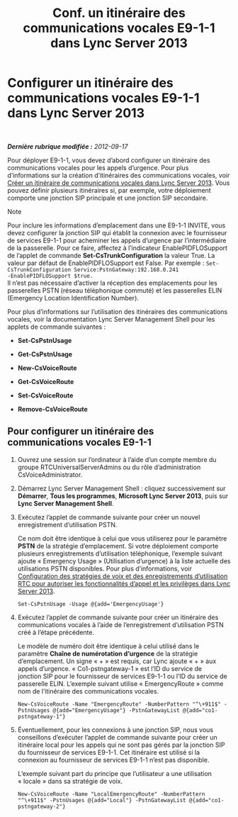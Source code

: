 ﻿---
title: "Conf. un itinéraire des communications vocales E9-1-1 dans Lync Server 2013"
TOCtitle: "Conf. un itinéraire des communications vocales E9-1-1 dans Lync Server 2013"
ms:assetid: 6933b840-0e7b-4509-ae43-bc9065677547
ms:mtpsurl: https://technet.microsoft.com/fr-fr/library/Gg398496(v=OCS.15)
ms:contentKeyID: 49297490
ms.date: 05/20/2016
mtps_version: v=OCS.15
ms.translationtype: HT
---

# Configurer un itinéraire des communications vocales E9-1-1 dans Lync Server 2013

 

_**Dernière rubrique modifiée :** 2012-09-17_

Pour déployer E9-1-1, vous devez d’abord configurer un itinéraire des communications vocales pour les appels d’urgence. Pour plus d’informations sur la création d’itinéraires des communications vocales, voir [Créer un itinéraire de communications vocales dans Lync Server 2013](lync-server-2013-create-a-voice-route.md). Vous pouvez définir plusieurs itinéraires si, par exemple, votre déploiement comporte une jonction SIP principale et une jonction SIP secondaire.

> [!NOTE]  
> Pour inclure les informations d’emplacement dans une E9-1-1 INVITE, vous devez configurer la jonction SIP qui établit la connexion avec le fournisseur de services E9-1-1 pour acheminer les appels d’urgence par l’intermédiaire de la passerelle. Pour ce faire, affectez à l’indicateur EnablePIDFLOSupport de l’applet de commande <strong>Set-CsTrunkConfiguration</strong> la valeur True. La valeur par défaut de EnablePIDFLOSupport est False. Par exemple : <code>Set-CsTrunkConfiguration Service:PstnGateway:192.168.0.241 -EnablePIDFLOSupport $true.</code><br />
Il n’est pas nécessaire d’activer la réception des emplacements pour les passerelles PSTN (réseau téléphonique commuté) et les passerelles ELIN (Emergency Location Identification Number).

Pour plus d’informations sur l’utilisation des itinéraires des communications vocales, voir la documentation Lync Server Management Shell pour les applets de commande suivantes :

  - **Set-CsPstnUsage**

  - **Get-CsPstnUsage**

  - **New-CsVoiceRoute**

  - **Get-CsVoiceRoute**

  - **Set-CsVoiceRoute**

  - **Remove-CsVoiceRoute**

## Pour configurer un itinéraire des communications vocales E9-1-1

1.  Ouvrez une session sur l’ordinateur à l’aide d’un compte membre du groupe RTCUniversalServerAdmins ou du rôle d’administration CsVoiceAdministrator.

2.  Démarrez Lync Server Management Shell : cliquez successivement sur **Démarrer**, **Tous les programmes**, **Microsoft Lync Server 2013**, puis sur **Lync Server Management Shell**.

3.  Exécutez l’applet de commande suivante pour créer un nouvel enregistrement d’utilisation PSTN.
    
    Ce nom doit être identique à celui que vous utiliserez pour le paramètre **PSTN** de la stratégie d’emplacement. Si votre déploiement comporte plusieurs enregistrements d’utilisation téléphonique, l’exemple suivant ajoute « Emergency Usage » (Utilisation d’urgence) à la liste actuelle des utilisations PSTN disponibles. Pour plus d’informations, voir [Configuration des stratégies de voix et des enregistrements d’utilisation RTC pour autoriser les fonctionnalités d’appel et les privilèges dans Lync Server 2013](lync-server-2013-configuring-voice-policies-and-pstn-usage-records-to-authorize-calling-features-and-privileges.md).
    
        Set-CsPstnUsage -Usage @{add='EmergencyUsage'}

4.  Exécutez l’applet de commande suivante pour créer un itinéraire des communications vocales à l’aide de l’enregistrement d’utilisation PSTN créé à l’étape précédente.
    
    Le modèle de numéro doit être identique à celui utilisé dans le paramètre **Chaîne de numérotation d’urgence** de la stratégie d’emplacement. Un signe « + » est requis, car Lync ajoute « + » aux appels d’urgence. « Co1-pstngateway-1 » est l’ID du service de jonction SIP pour le fournisseur de services E9-1-1 ou l’ID du service de passerelle ELIN. L’exemple suivant utilise « EmergencyRoute » comme nom de l’itinéraire des communications vocales.
    
        New-CsVoiceRoute -Name "EmergencyRoute" -NumberPattern "^\+911$" -PstnUsages @{add="EmergencyUsage"} -PstnGatewayList @{add="co1-pstngateway-1"}

5.  Éventuellement, pour les connexions à une jonction SIP, nous vous conseillons d’exécuter l’applet de commande suivante pour créer un itinéraire local pour les appels qui ne sont pas gérés par la jonction SIP du fournisseur de services E9-1-1. Cet itinéraire est utilisé si la connexion au fournisseur de services E9-1-1 n’est pas disponible.
    
    L’exemple suivant part du principe que l’utilisateur a une utilisation « locale » dans sa stratégie de voix.
    
        New-CsVoiceRoute -Name "LocalEmergencyRoute" -NumberPattern "^\+911$" -PstnUsages @{add="Local"} -PstnGatewayList @{add="co1-pstngateway-2"}

